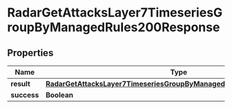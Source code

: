 

# RadarGetAttacksLayer7TimeseriesGroupByManagedRules200Response


## Properties

| Name | Type | Description | Notes |
|------------ | ------------- | ------------- | -------------|
|**result** | [**RadarGetAttacksLayer7TimeseriesGroupByManagedRules200ResponseResult**](RadarGetAttacksLayer7TimeseriesGroupByManagedRules200ResponseResult.md) |  |  |
|**success** | **Boolean** |  |  |



